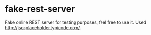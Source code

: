 # fake-rest-server
Fake online REST server for testing purposes, feel free to use it.
Used http://jsonplaceholder.typicode.com/.
